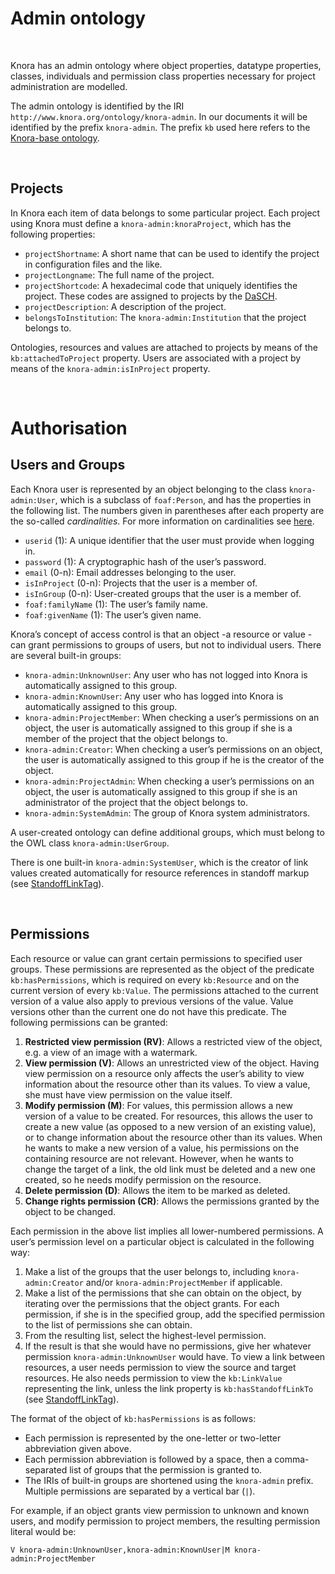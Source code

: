 # Admin ontology

<br>

Knora has an admin ontology where object properties, datatype properties, classes, individuals and permission class properties necessary for project administration are modelled. 

The admin ontology is identified by the IRI `http://www.knora.org/ontology/knora-admin`. In our documents it will be identified by the prefix `knora-admin`. The prefix `kb` used here refers to the [Knora-base ontology](knora-base.md).

<br>

## Projects
In Knora each item of data belongs to some particular project. Each project using Knora must define a `knora-admin:knoraProject`, which has the following properties: 

* `projectShortname`: A short name that can be used to identify the project in configuration files and the like.
* `projectLongname`: The full name of the project.
* `projectShortcode`: A hexadecimal code that uniquely identifies the project. These codes are
assigned to projects by the [DaSCH](http://dasch.swiss/).
* `projectDescription`: A description of the project.
* `belongsToInstitution`: The `knora-admin:Institution` that the project belongs to.

Ontologies, resources and values are attached to projects by means of the `kb:attachedToProject` property. Users are associated with a project by means of the `knora-admin:isInProject` property. 

<br>

# Authorisation 

## Users and Groups
Each Knora user is represented by an object belonging to the class `knora-admin:User`, which is a subclass of `foaf:Person`, and has the properties in the following list. The numbers given in parentheses after each property are the so-called *cardinalities*. For more information on cardinalities see [here](knora-base.md#owl-cardinalities).
* `userid` (1): A unique identifier that the user must provide when logging in.
* `password` (1): A cryptographic hash of the user’s password. 
* `email` (0-n): Email addresses belonging to the user. 
* `isInProject` (0-n): Projects that the user is a member of. 
* `isInGroup` (0-n): User-created groups that the user is a member of. 
* `foaf:familyName` (1): The user’s family name. 
* `foaf:givenName` (1): The user’s given name.

Knora’s concept of access control is that an object  -a resource or value - can grant permissions to groups of users, but not to individual users. There are several built-in groups:
* `knora-admin:UnknownUser`: Any user who has not logged into Knora is automatically assigned to this group.
* `knora-admin:KnownUser`: Any user who has logged into Knora is automatically assigned to this group.
* `knora-admin:ProjectMember`: When checking a user’s permissions on an object, the user is automatically assigned to this group if she is a member of the project that the object belongs to.
* `knora-admin:Creator`: When checking a user’s permissions on an object, the user is automatically assigned to this group if he is the creator of the object.
* `knora-admin:ProjectAdmin`: When checking a user’s permissions on an object, the user is automatically assigned to this group if she is an administrator of the project that the object belongs to.
* `knora-admin:SystemAdmin`: The group of Knora system administrators.

A user-created ontology can define additional groups, which must belong to the OWL class `knora-admin:UserGroup`.

There is one built-in `knora-admin:SystemUser`, which is the creator of link values created automatically for resource references in standoff markup (see [StandoffLinkTag](knora-base.md#subclasses-of-standofftag)).

<br>

## Permissions
Each resource or value can grant certain permissions to specified user groups. These permissions are represented as the object of the predicate
`kb:hasPermissions`, which is required on every `kb:Resource` and on the current version of every `kb:Value`. The permissions attached to the current version of a value also apply to previous versions of the value. Value versions other than the current one do not have this predicate.
The following permissions can be granted:
1. **Restricted view permission (RV)**: Allows a restricted view of the object, e.g. a view of an image with a watermark.
2. **View permission (V)**: Allows an unrestricted view of the object. Having view permission on a resource only affects the user’s ability to view information about the resource other than its values. To view a value, she must have view permission on the value itself.
3. **Modify permission (M)**: For values, this permission allows a new version of a value to be created. For resources, this allows the user to create a new value (as opposed to a new version of an existing value), or to change information about the resource other than its values. When he wants to make a new version of a value, his permissions on the containing resource are not relevant. However, when he wants to change the target of a link, the old link must be deleted and a new one created, so he needs modify permission on the resource.
4. **Delete permission (D)**: Allows the item to be marked as deleted.
5. **Change rights permission (CR)**: Allows the permissions granted by the object to be changed.

Each permission in the above list implies all lower-numbered permissions. A user’s permission level on a particular object is calculated in the following way:
1. Make a list of the groups that the user belongs to, including `knora-admin:Creator` and/or `knora-admin:ProjectMember` if applicable.
2. Make a list of the permissions that she can obtain on the object, by iterating over the permissions that the object grants. For each permission, if she is in the specified group, add the specified permission to the list of permissions she can obtain.
3. From the resulting list, select the highest-level permission.
4. If the result is that she would have no permissions, give her whatever
permission `knora-admin:UnknownUser` would have.
To view a link between resources, a user needs permission to view the source and target resources. He also needs permission to view the `kb:LinkValue` representing the link, unless the link property is `kb:hasStandoffLinkTo` (see [StandoffLinkTag](knora-base.md#subclasses-of-standofftag)).

The format of the object of `kb:hasPermissions` is as follows:
* Each permission is represented by the one-letter or two-letter abbreviation given above.
* Each permission abbreviation is followed by a space, then a comma-separated list of groups that the permission is granted to.
* The IRIs of built-in groups are shortened using the `knora-admin` prefix. Multiple permissions are separated by a vertical bar (`|`).

For example, if an object grants view permission to unknown and known users, and modify permission to project members, the resulting permission literal would be:
````
V knora-admin:UnknownUser,knora-admin:KnownUser|M knora-admin:ProjectMember
````


